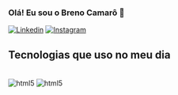 
### Olá! Eu sou o Breno Camarô 👋

[![Linkedin](https://img.shields.io/badge/LinkedIn-0077B5?style=for-the-badge&logo=linkedin&logoColor=white)](https://www.linkedin.com/in/breno-camar%C3%B4-arraes-997a8921a/)
[![Instagram](https://img.shields.io/badge/Instagram-E4405F?style=for-the-badge&logo=instagram&logoColor=white)](https://www.instagram.com/breno.camaro/)


## Tecnologias que uso no meu dia

<div style="display:inline_block>"><br/>
    <img align="center"alt="html5" src="https://img.shields.io/badge/C-00599C?style=for-the-badge&logo=c&logoColor=white"/>
    <img align="center"alt="html5" src="https://img.shields.io/badge/C%2B%2B-00599C?style=for-the-badge&logo=c%2B%2B&logoColor=white"/>
</div>
